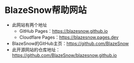# BlazeSnow帮助网站

- 此网站有两个地址
    - GitHub Pages：<https://blazesnow.github.io>
    - Cloudflare Pages：<https://blazesnow.pages.dev>
- BlazeSnow的GitHub主页：<https://github.com/BlazeSnow>
- 此开源网站的仓库地址：<https://github.com/BlazeSnow/blazesnow.github.io>